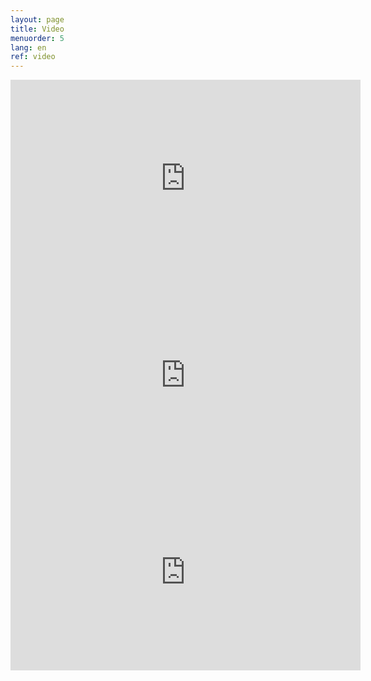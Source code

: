 ```yaml
---
layout: page
title: Video
menuorder: 5
lang: en
ref: video
---
```

<iframe width="560" height="315" src="https://www.youtube.com/embed/ryRgDhy5AQs?rel=0" frameborder="0" allow="autoplay; encrypted-media" allowfullscreen></iframe>

<iframe width="560" height="315" src="https://www.youtube.com/embed/SN9-UW9yu6Q?rel=0" frameborder="0" allow="autoplay; encrypted-media" allowfullscreen></iframe>

<iframe width="560" height="315" src="https://www.youtube.com/embed/46xPpgWngA8?rel=0&amp;showinfo=0" frameborder="0" allow="autoplay; encrypted-media" allowfullscreen></iframe>
